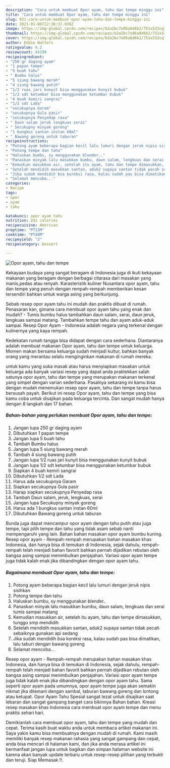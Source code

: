 ```yaml
---
description: "Cara untuk membuat Opor ayam, tahu dan tempe minggu ini"
title: "Cara untuk membuat Opor ayam, tahu dan tempe minggu ini"
slug: 921-cara-untuk-membuat-opor-ayam-tahu-dan-tempe-minggu-ini
date: 2021-01-06T22:38:37.036Z
image: https://img-global.cpcdn.com/recipes/b2a2bc7e06a8d6b2/751x532cq70/opor-ayam-tahu-dan-tempe-foto-resep-utama.jpg
thumbnail: https://img-global.cpcdn.com/recipes/b2a2bc7e06a8d6b2/751x532cq70/opor-ayam-tahu-dan-tempe-foto-resep-utama.jpg
cover: https://img-global.cpcdn.com/recipes/b2a2bc7e06a8d6b2/751x532cq70/opor-ayam-tahu-dan-tempe-foto-resep-utama.jpg
author: Eddie Walters
ratingvalue: 4.2
reviewcount: 44199
recipeingredient:
- "250 gr daging ayam"
- "1 papan tempe"
- "5 buah tahu"
- " Bumbu halus"
- "5 siung bawang merah"
- "4 siung bawang putih"
- "1/2 ruas jari kunyit bisa menggunakan kunyit bubuk"
- "1/2 sdt ketumbar bisa menggunakan ketumbar bubuk"
- "4 buah kemiri sangrai"
- "1/2 sdt Lada"
- "secukupnya Garam"
- "secukupnya Gula pasir"
- "secukupnya Penyedap rasa"
- " Daun salam jeruk lengkuas serai"
- " Secukupny minyak goreng"
- "1 bungkus santan instan 60ml"
- " Bawang goreng untuk taburan"
recipeinstructions:
- "Potong ayam beberapa bagian kecil lalu lumuri dengan jeruk nipis sisihkan"
- "Potong tempe dan tahu"
- "Haluskan bumbu, sy menggunakan blender.."
- "Panaskan minyak lalu masukkan bumbu, daun salam, lengkuas dan serai tumis sampai matang"
- "Kemudian masukkan air, setelah itu ayam, tahu dan tempe dimasukkan, tunggu smp mendidih"
- "Setelah mendidih masukkan santan, aduk2 supaya santan tidak pecah sebaiknya gunakan api sedang"
- "Jika sudah mendidih bsa koreksi rasa, kalau sudah pas bisa dimatikan, lalu taburi dengan bawang goreng"
- "Selamat mencoba..."
categories:
- Recipe
tags:
- opor
- ayam
- tahu

katakunci: opor ayam tahu 
nutrition: 241 calories
recipecuisine: American
preptime: "PT13M"
cooktime: "PT48M"
recipeyield: "2"
recipecategory: Dessert

---
```



![Opor ayam, tahu dan tempe](https://img-global.cpcdn.com/recipes/b2a2bc7e06a8d6b2/751x532cq70/opor-ayam-tahu-dan-tempe-foto-resep-utama.jpg)

Kekayaan budaya yang sangat beragam di Indonesia juga di ikuti kekayaan makanan yang beragam dengan berbagai citarasa dari masakan yang manis,pedas atau renyah. Karasteristik kuliner Nusantara opor ayam, tahu dan tempe yang penuh dengan rempah-rempah memberikan kesan tersendiri bahkan untuk warga asing yang berkunjung.


Sebab resep opor ayam tahu ini mudah dan praktis dibuat di rumah. Penasaran kan, gimana cara membuat opor ayam tahu yang enak dan mudah? - Tumis bumbu halus tambahkan daun salam, serai, daun jeruk, lengkuas sampai matang. Tambahkan tempe tahu dan ayam aduk-aduk sampai. Resep Opor Ayam - Indonesia adalah negara yang terkenal dengan kulinernya yang kaya rempah.

Kedekatan rumah tangga bisa didapat dengan cara sederhana. Diantaranya adalah membuat makanan Opor ayam, tahu dan tempe untuk keluarga. Momen makan bersama keluarga sudah menjadi kultur, bahkan banyak orang yang merantau selalu menginginkan makanan di rumah mereka.

untuk kamu yang suka masak atau harus menyiapkan masakan untuk keluarga ada banyak variasi resep yang dapat anda praktekkan salah satunya opor ayam, tahu dan tempe yang merupakan makanan terkenal yang simpel dengan varian sederhana. Pasalnya sekarang ini kamu bisa dengan mudah menemukan resep opor ayam, tahu dan tempe tanpa harus bersusah payah.
Berikut ini resep Opor ayam, tahu dan tempe yang bisa kamu coba untuk disajikan pada keluarga tercinta. Dan sangat mudah hanya dengan 8 langkah dan 17 bahan.


<!--inarticleads1-->

##### Bahan-bahan yang perlukan membuat Opor ayam, tahu dan tempe:

1. Jangan lupa 250 gr daging ayam
1. Dibutuhkan 1 papan tempe
1. Jangan lupa 5 buah tahu
1. Tambah  Bumbu halus
1. Jangan lupa 5 siung bawang merah
1. Tambah 4 siung bawang putih
1. Jangan lupa 1/2 ruas jari kunyit bisa menggunakan kunyit bubuk
1. Jangan lupa 1/2 sdt ketumbar bisa menggunakan ketumbar bubuk
1. Siapkan 4 buah kemiri sangrai
1. Dibutuhkan 1/2 sdt Lada
1. Harus ada secukupnya Garam
1. Siapkan secukupnya Gula pasir
1. Harap siapkan secukupnya Penyedap rasa
1. Tambah  Daun salam, jeruk, lengkuas, serai
1. Jangan lupa  Secukupny minyak goreng
1. Harus ada 1 bungkus santan instan 60ml
1. Dibutuhkan  Bawang goreng untuk taburan


Bunda juga dapat mencampur opor ayam dengan tahu putih atau juga tempe, tapi pilih tempe dan tahu yang tidak asam sebab nanti mempengaruhi yang lain. Bahan bahan masakan opor ayam bumbu kuning. Resep opor ayam - Rempah-rempah merupakan bahan masakan khas Indonesia, dan hanya bisa di temukan di Indonesia, sejak dahulu, rempah-rempah telah menjadi bahan favorit bahkan pernah dijadikan rebutan oleh bangsa asing sampai menimbulkan penjajahan. Variasi opor ayam tempe juga tidak kalah enak jika dibandingkan dengan opor ayam tahu. 

<!--inarticleads2-->

##### Bagaimana membuat  Opor ayam, tahu dan tempe:

1. Potong ayam beberapa bagian kecil lalu lumuri dengan jeruk nipis sisihkan
1. Potong tempe dan tahu
1. Haluskan bumbu, sy menggunakan blender..
1. Panaskan minyak lalu masukkan bumbu, daun salam, lengkuas dan serai tumis sampai matang
1. Kemudian masukkan air, setelah itu ayam, tahu dan tempe dimasukkan, tunggu smp mendidih
1. Setelah mendidih masukkan santan, aduk2 supaya santan tidak pecah sebaiknya gunakan api sedang
1. Jika sudah mendidih bsa koreksi rasa, kalau sudah pas bisa dimatikan, lalu taburi dengan bawang goreng
1. Selamat mencoba...


Resep opor ayam - Rempah-rempah merupakan bahan masakan khas Indonesia, dan hanya bisa di temukan di Indonesia, sejak dahulu, rempah-rempah telah menjadi bahan favorit bahkan pernah dijadikan rebutan oleh bangsa asing sampai menimbulkan penjajahan. Variasi opor ayam tempe juga tidak kalah enak jika dibandingkan dengan opor ayam tahu. Sama seperti opor ayam pada umumnya, opor ayam tempe juga akan semakin nikmat jika ditemani dengan sambal, taburan bawang goreng dan lontong atau ketupat. Opor Ayam Tahu Spesial sangat lezat untuk disajikan saat lebaran dan sangat gampang banget cara bikinnya Bahan bahan. Kreasi resep masakan khas Indonesia cara membuat opor ayam tempe dan menu praktis sehari hari. 

Demikianlah cara membuat opor ayam, tahu dan tempe yang mudah dan cepat. Terima kasih buat waktu anda untuk membaca artikel makanan ini. Saya yakin kamu bisa membuatnya dengan mudah di rumah. Kami masih memiliki banyak resep makanan rahasia yang sangat gampang dan cepat, anda bisa mencari di halaman kami, dan jika anda merasa artikel ini bermanfaat jangan lupa untuk bagikan dan simpan halaman website ini karena akan banyak update terbaru untuk resep-resep pilihan yang terbukti dan teruji. Siap Memasak !!. 
